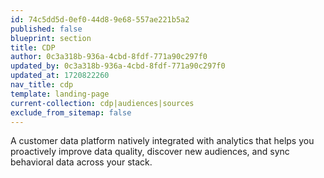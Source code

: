 ```yaml
---
id: 74c5dd5d-0ef0-44d8-9e68-557ae221b5a2
published: false
blueprint: section
title: CDP
author: 0c3a318b-936a-4cbd-8fdf-771a90c297f0
updated_by: 0c3a318b-936a-4cbd-8fdf-771a90c297f0
updated_at: 1720822260
nav_title: cdp
template: landing-page
current-collection: cdp|audiences|sources
exclude_from_sitemap: false
---
```

A customer data platform natively integrated with analytics that helps you proactively improve data quality, discover new audiences, and sync behavioral data across your stack.